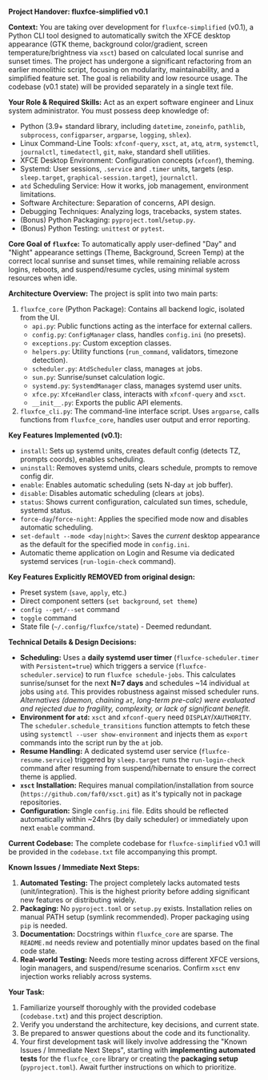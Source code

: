 **Project Handover: fluxfce-simplified v0.1**

**Context:**
You are taking over development for `fluxfce-simplified` (v0.1), a Python CLI tool designed to automatically switch the XFCE desktop appearance (GTK theme, background color/gradient, screen temperature/brightness via `xsct`) based on calculated local sunrise and sunset times. The project has undergone a significant refactoring from an earlier monolithic script, focusing on modularity, maintainability, and a simplified feature set. The goal is reliability and low resource usage. The codebase (v0.1 state) will be provided separately in a single text file.

**Your Role & Required Skills:**
Act as an expert software engineer and Linux system administrator. You must possess deep knowledge of:
*   Python (3.9+ standard library, including `datetime`, `zoneinfo`, `pathlib`, `subprocess`, `configparser`, `argparse`, `logging`, `shlex`).
*   Linux Command-Line Tools: `xfconf-query`, `xsct`, `at`, `atq`, `atrm`, `systemctl`, `journalctl`, `timedatectl`, `git`, `make`, standard shell utilities.
*   XFCE Desktop Environment: Configuration concepts (`xfconf`), theming.
*   Systemd: User sessions, `.service` and `.timer` units, targets (esp. `sleep.target`, `graphical-session.target`), `journalctl`.
*   `atd` Scheduling Service: How it works, job management, environment limitations.
*   Software Architecture: Separation of concerns, API design.
*   Debugging Techniques: Analyzing logs, tracebacks, system states.
*   (Bonus) Python Packaging: `pyproject.toml`/`setup.py`.
*   (Bonus) Python Testing: `unittest` or `pytest`.

**Core Goal of `fluxfce`:**
To automatically apply user-defined "Day" and "Night" appearance settings (Theme, Background, Screen Temp) at the correct local sunrise and sunset times, while remaining reliable across logins, reboots, and suspend/resume cycles, using minimal system resources when idle.

**Architecture Overview:**
The project is split into two main parts:
1.  `fluxfce_core` (Python Package): Contains all backend logic, isolated from the UI.
    *   `api.py`: Public functions acting as the interface for external callers.
    *   `config.py`: `ConfigManager` class, handles `config.ini` (no presets).
    *   `exceptions.py`: Custom exception classes.
    *   `helpers.py`: Utility functions (`run_command`, validators, timezone detection).
    *   `scheduler.py`: `AtdScheduler` class, manages `at` jobs.
    *   `sun.py`: Sunrise/sunset calculation logic.
    *   `systemd.py`: `SystemdManager` class, manages systemd user units.
    *   `xfce.py`: `XfceHandler` class, interacts with `xfconf-query` and `xsct`.
    *   `__init__.py`: Exports the public API elements.
2.  `fluxfce_cli.py`: The command-line interface script. Uses `argparse`, calls functions from `fluxfce_core`, handles user output and error reporting.

**Key Features Implemented (v0.1):**
*   `install`: Sets up systemd units, creates default config (detects TZ, prompts coords), enables scheduling.
*   `uninstall`: Removes systemd units, clears schedule, prompts to remove config dir.
*   `enable`: Enables automatic scheduling (sets N-day `at` job buffer).
*   `disable`: Disables automatic scheduling (clears `at` jobs).
*   `status`: Shows current configuration, calculated sun times, schedule, systemd status.
*   `force-day`/`force-night`: Applies the specified mode now and disables automatic scheduling.
*   `set-default --mode <day|night>`: Saves the *current* desktop appearance as the default for the specified mode in `config.ini`.
*   Automatic theme application on Login and Resume via dedicated systemd services (`run-login-check` command).

**Key Features Explicitly REMOVED from original design:**
*   Preset system (`save`, `apply`, etc.)
*   Direct component setters (`set background`, `set theme`)
*   `config --get/--set` command
*   `toggle` command
*   State file (`~/.config/fluxfce/state`) - Deemed redundant.

**Technical Details & Design Decisions:**
*   **Scheduling:** Uses a **daily systemd user timer** (`fluxfce-scheduler.timer` with `Persistent=true`) which triggers a service (`fluxfce-scheduler.service`) to run `fluxfce schedule-jobs`. This calculates sunrise/sunset for the next **N=7 days** and schedules ~14 individual `at` jobs using `atd`. This provides robustness against missed scheduler runs. *Alternatives (daemon, chaining `at`, long-term pre-calc) were evaluated and rejected due to fragility, complexity, or lack of significant benefit.*
*   **Environment for `atd`:** `xsct` and `xfconf-query` need `DISPLAY`/`XAUTHORITY`. The `scheduler.schedule_transitions` function attempts to fetch these using `systemctl --user show-environment` and injects them as `export` commands into the script run by the `at` job.
*   **Resume Handling:** A dedicated systemd user service (`fluxfce-resume.service`) triggered by `sleep.target` runs the `run-login-check` command after resuming from suspend/hibernate to ensure the correct theme is applied.
*   **`xsct` Installation:** Requires manual compilation/installation from source (`https://github.com/faf0/xsct.git`) as it's typically not in package repositories.
*   **Configuration:** Single `config.ini` file. Edits should be reflected automatically within ~24hrs (by daily scheduler) or immediately upon next `enable` command.

**Current Codebase:**
The complete codebase for `fluxfce-simplified` v0.1 will be provided in the `codebase.txt` file accompanying this prompt.

**Known Issues / Immediate Next Steps:**
1.  **Automated Testing:** The project completely lacks automated tests (unit/integration). This is the highest priority before adding significant new features or distributing widely.
2.  **Packaging:** No `pyproject.toml` or `setup.py` exists. Installation relies on manual PATH setup (symlink recommended). Proper packaging using `pip` is needed.
3.  **Documentation:** Docstrings within `fluxfce_core` are sparse. The `README.md` needs review and potentially minor updates based on the final code state.
4.  **Real-world Testing:** Needs more testing across different XFCE versions, login managers, and suspend/resume scenarios. Confirm `xsct` env injection works reliably across systems.

**Your Task:**
1.  Familiarize yourself thoroughly with the provided codebase (`codebase.txt`) and this project description.
2.  Verify you understand the architecture, key decisions, and current state.
3.  Be prepared to answer questions about the code and its functionality.
4.  Your first development task will likely involve addressing the "Known Issues / Immediate Next Steps", starting with **implementing automated tests** for the `fluxfce_core` library or creating the **packaging setup** (`pyproject.toml`). Await further instructions on which to prioritize.